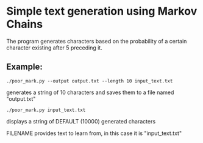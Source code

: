 # Simple text generation using Markov Chains
The program generates characters based on the probability of a certain character existing after 5 preceding it.

## Example:
`./poor_mark.py --output output.txt --length 10 input_text.txt`

generates a string of 10 characters and saves them to a file named "output.txt"

`./poor_mark.py input_text.txt`

displays a string of DEFAULT (10000) generated characters

FILENAME provides text to learn from, in this case it is "input_text.txt"
